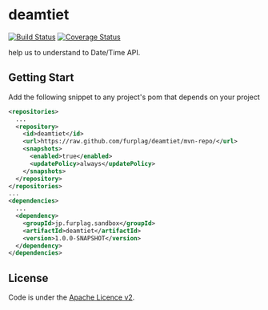 # deamtiet

[![Build Status](https://travis-ci.org/furplag/deamtiet.svg?branch=master)](https://travis-ci.org/furplag/deamtiet)
[![Coverage Status](https://coveralls.io/repos/github/furplag/deamtiet/badge.svg?branch=master)](https://coveralls.io/github/furplag/deamtiet?branch=master)

help us to understand to Date/Time API.

## Getting Start
Add the following snippet to any project's pom that depends on your project
```xml
<repositories>
  ...
  <repository>
    <id>deamtiet</id>
    <url>https://raw.github.com/furplag/deamtiet/mvn-repo/</url>
    <snapshots>
      <enabled>true</enabled>
      <updatePolicy>always</updatePolicy>
    </snapshots>
  </repository>
</repositories>
...
<dependencies>
  ...
  <dependency>
    <groupId>jp.furplag.sandbox</groupId>
    <artifactId>deamtiet</artifactId>
    <version>1.0.0-SNAPSHOT</version>
  </dependency>
</dependencies>
```

## License
Code is under the [Apache Licence v2](LICENCE).
